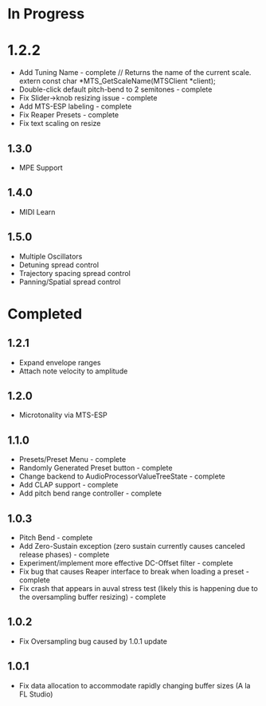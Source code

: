 # In Progress

# 1.2.2
* Add Tuning Name - complete
    // Returns the name of the current scale.
    extern const char *MTS_GetScaleName(MTSClient *client);
* Double-click default pitch-bend to 2 semitones - complete
* Fix Slider->knob resizing issue - complete
* Add MTS-ESP labeling - complete
* Fix Reaper Presets - complete
* Fix text scaling on resize

## 1.3.0
* MPE Support

## 1.4.0
* MIDI Learn

## 1.5.0
* Multiple Oscillators
* Detuning spread control
* Trajectory spacing spread control
* Panning/Spatial spread control

# Completed

## 1.2.1
* Expand envelope ranges
* Attach note velocity to amplitude

## 1.2.0
* Microtonality via MTS-ESP

## 1.1.0
* Presets/Preset Menu - complete
* Randomly Generated Preset button - complete
* Change backend to AudioProcessorValueTreeState - complete
* Add CLAP support - complete
* Add pitch bend range controller - complete

## 1.0.3
* Pitch Bend - complete
* Add Zero-Sustain exception (zero sustain currently causes canceled release phases) - complete
* Experiment/implement more effective DC-Offset filter - complete
* Fix bug that causes Reaper interface to break when loading a preset - complete
* Fix crash that appears in auval stress test (likely this is happening due to the oversampling buffer resizing) - complete

## 1.0.2
* Fix Oversampling bug caused by 1.0.1 update

## 1.0.1
* Fix data allocation to accommodate rapidly changing buffer sizes (A la FL Studio)